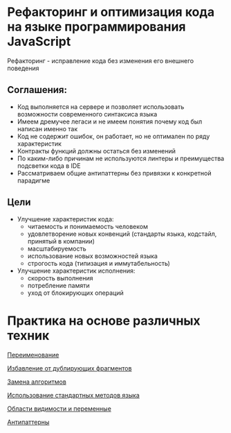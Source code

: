 # Рефакторинг и оптимизация кода на языке программирования JavaScript

Рефакторинг - исправление кода без изменения его внешнего поведения

## Соглашения:

- Код выполняется на сервере и позволяет использовать возможности современного синтаксиса языка
- Имеем дремучее легаси и не имеем понятия почему код был написан именно так
- Код не содержит ошибок, он работает, но не оптимален по ряду характеристик
- Контракты функций должны остаться без изменений
- По каким-либо причинам не используются линтеры и преимущества подсветки кода в IDE
- Рассматриваем общие антипаттерны без привязки к конкретной парадигме

## Цели

- Улучшение характеристик кода:
  - читаемость и понимаемость человеком
  - удовлетворение новых конвенций (стандарты языка, кодстайл, принятый в компании)
  - масштабируемость
  - использование новых возможностей языка
  - строгость кода (типизация и иммутабельность)
- Улучшение характеристик исполнения:
  - скорость выполнения 
  - потребление памяти
  - уход от блокирующих операций

# Практика на основе различных техник

[Переименование](./renaming.mjs)

[Избавление от дублирующих фрагментов](./duplication.mjs)

[Замена алгоритмов](./algorithms.mjs)

[Использование стандартных методов языка](./standardMethods.js)

[Области видимости и переменные](./visAreas.js)

[Антипаттерны](./antipatterns.js)







